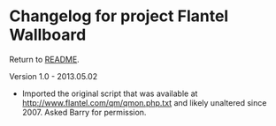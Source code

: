 Changelog for project Flantel Wallboard
=======================================

Return to [README](README.md).


Version 1.0 - 2013.05.02

* Imported the original script that was available at http://www.flantel.com/qm/qmon.php.txt and likely unaltered since 2007. Asked Barry for permission.




